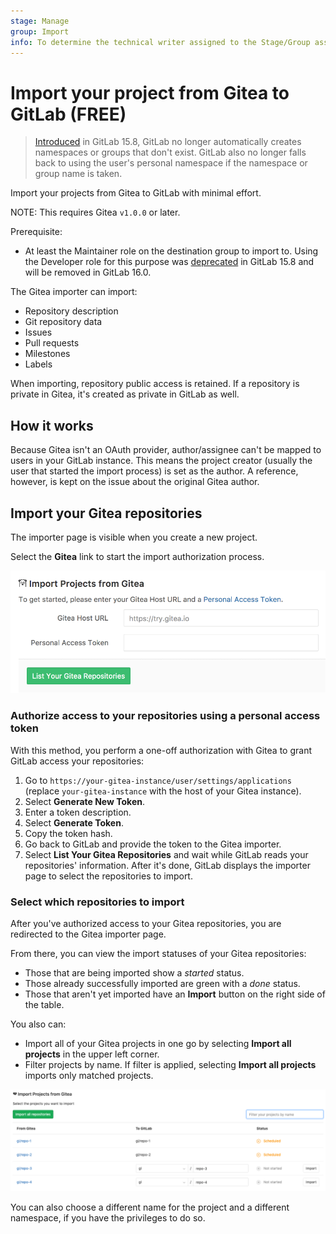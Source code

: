 ```yaml
---
stage: Manage
group: Import
info: To determine the technical writer assigned to the Stage/Group associated with this page, see https://about.gitlab.com/handbook/product/ux/technical-writing/#assignments
---
```


# Import your project from Gitea to GitLab **(FREE)**

> [Introduced](https://gitlab.com/gitlab-org/gitlab/-/issues/381902) in GitLab 15.8, GitLab no longer automatically creates namespaces or groups that don't exist. GitLab also no longer falls back to using the user's personal namespace if the namespace or group name is taken.

Import your projects from Gitea to GitLab with minimal effort.

NOTE:
This requires Gitea `v1.0.0` or later.

Prerequisite:

- At least the Maintainer role on the destination group to import to. Using the Developer role for this purpose was
  [deprecated](https://gitlab.com/gitlab-org/gitlab/-/issues/387891) in GitLab 15.8 and will be removed in GitLab 16.0.

The Gitea importer can import:

- Repository description
- Git repository data
- Issues
- Pull requests
- Milestones
- Labels

When importing, repository public access is retained. If a repository is private in Gitea, it's
created as private in GitLab as well.

## How it works

Because Gitea isn't an OAuth provider, author/assignee can't be mapped to users
in your GitLab instance. This means the project creator (usually the user that
started the import process) is set as the author. A reference, however, is kept
on the issue about the original Gitea author.

## Import your Gitea repositories

The importer page is visible when you create a new project.

Select the **Gitea** link to start the import authorization process.

![New Gitea project import](img/import_projects_from_gitea_new_import.png)

### Authorize access to your repositories using a personal access token

With this method, you perform a one-off authorization with Gitea to grant
GitLab access your repositories:

1. Go to `https://your-gitea-instance/user/settings/applications` (replace
   `your-gitea-instance` with the host of your Gitea instance).
1. Select **Generate New Token**.
1. Enter a token description.
1. Select **Generate Token**.
1. Copy the token hash.
1. Go back to GitLab and provide the token to the Gitea importer.
1. Select **List Your Gitea Repositories** and wait while GitLab reads
   your repositories' information. After it's done, GitLab displays the importer
   page to select the repositories to import.

### Select which repositories to import

After you've authorized access to your Gitea repositories, you are
redirected to the Gitea importer page.

From there, you can view the import statuses of your Gitea repositories:

- Those that are being imported show a _started_ status.
- Those already successfully imported are green with a _done_ status.
- Those that aren't yet imported have an **Import** button on the
  right side of the table.

You also can:

- Import all of your Gitea projects in one go by selecting **Import all projects**
  in the upper left corner.
- Filter projects by name. If filter is applied, selecting **Import all projects**
  imports only matched projects.

![Gitea importer page](img/import_projects_from_gitea_importer_v12_3.png)

You can also choose a different name for the project and a different namespace,
if you have the privileges to do so.
